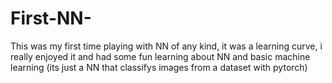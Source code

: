 # First-NN-
This was my first time playing with NN of any kind, it was a learning curve, i really enjoyed it and had some fun learning about NN and basic machine learning (its just a NN that classifys images from a dataset with pytorch)

